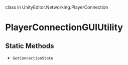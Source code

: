 class in UnityEditor.Networking.PlayerConnection
# PlayerConnectionGUIUtility

## Static Methods
- `GetConnectionState`
